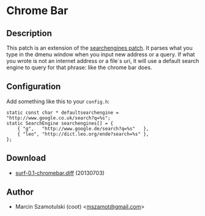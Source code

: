 Chrome Bar
==========

Description
-----------

This patch is an extension of the [searchengines
patch](http://surf.suckless.org/patches/searchengines).  It parses what you
type in the dmenu window when you input new address or a query.  If what you
wrote is not an internet address or a file`s uri, it will use a default search
engine to query for that phrase: like the chrome bar does.


Configuration
-------------

Add something like this to your `config.h`:

    static const char * defaultsearchengine = "http://www.google.co.uk/search?q=%s";
    static SearchEngine searchengines[] = {
	    { "g",   "http://www.google.de/search?q=%s"   },
	    { "leo", "http://dict.leo.org/ende?search=%s" },
    };

Download
--------

* [surf-0.1-chromebar.diff](surf-0.1-chromebar.diff) (20130703)

Author
------

* Marcin Szamotulski (coot) <[mszamot@gmail.com](mailto:mszamot@gmail.com)>

